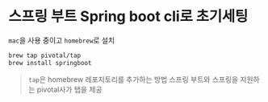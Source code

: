 # 스프링 부트 Spring boot cli로 초기세팅 
`mac`을 사용 중이고 `homebrew`로 설치 
```bash
brew tap pivotal/tap 
brew install springboot
``` 

> `tap`은 homebrew 레포지토리를 추가하는 방법 스프링 부트와 스프링을 지원하는 pivotal사가 탭을 제공